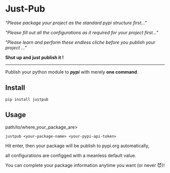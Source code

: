 # Just-Pub
*"Please package your project as the standard pypi structure first..."*

*"Please fill out all the configurations as it required for your project first..."*

*"Please learn and perform these endless cliche before you publish your project ..."*

**Shut up and just publish it !**

---

Publish your python module to ***pypi*** with merely **one command**. 

## Install
```
pip install justpub
```

## Usage
path/to/where_your_package_are>
```
justpub <your-package-name> <your-pypi-api-token>
```

Hit enter, then your package will be publish to pypi.org automatically, 

all configurations are configged with a meanless default value.

You can complete your package information anytime you want (or never 😈)!

